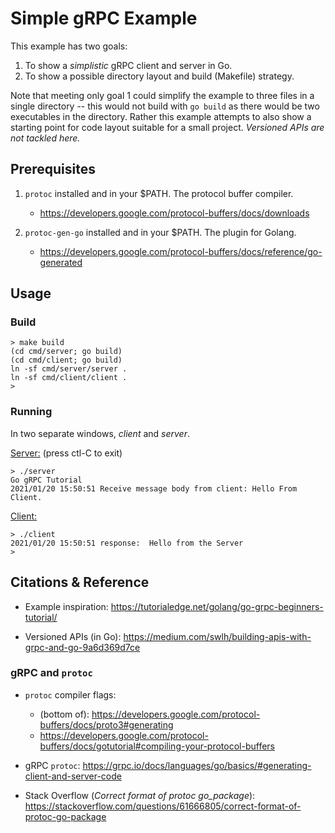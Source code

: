Simple gRPC Example
===================

This example has two goals:
1. To show a _simplistic_ gRPC client and server in Go.
2. To show a possible directory layout and build (Makefile) strategy.

Note that meeting only goal 1 could simplify the example to three
files in a single directory -- this would not build with `go build` as
there would be two executables in the directory.  Rather this example
attempts to also show a starting point for code layout suitable for a
small project.  _Versioned APIs are not tackled here._

Prerequisites
-------------

1. `protoc` installed and in your $PATH.  The protocol buffer compiler.
   - https://developers.google.com/protocol-buffers/docs/downloads

2. `protoc-gen-go` installed and in your $PATH.  The plugin for Golang.
   - https://developers.google.com/protocol-buffers/docs/reference/go-generated

Usage
-----

### Build
```
> make build
(cd cmd/server; go build)
(cd cmd/client; go build)
ln -sf cmd/server/server .
ln -sf cmd/client/client .
>
```

### Running
In two separate windows, _client_ and _server_.

<ins>Server:</ins> (press ctl-C to exit)
```
> ./server
Go gRPC Tutorial
2021/01/20 15:50:51 Receive message body from client: Hello From Client.
```

<ins>Client:</ins>
```
> ./client
2021/01/20 15:50:51 response:  Hello from the Server
>
```


Citations & Reference
---------------------

* Example inspiration:
  https://tutorialedge.net/golang/go-grpc-beginners-tutorial/

* Versioned APIs (in Go):
  https://medium.com/swlh/building-apis-with-grpc-and-go-9a6d369d7ce

### gRPC and `protoc`

* `protoc` compiler flags:
  - (bottom of): https://developers.google.com/protocol-buffers/docs/proto3#generating
  - https://developers.google.com/protocol-buffers/docs/gotutorial#compiling-your-protocol-buffers

* gRPC `protoc`:
  https://grpc.io/docs/languages/go/basics/#generating-client-and-server-code

* Stack Overflow (_Correct format of protoc go\_package_):
  https://stackoverflow.com/questions/61666805/correct-format-of-protoc-go-package



<!--  LocalWords:  Makefile
 -->

